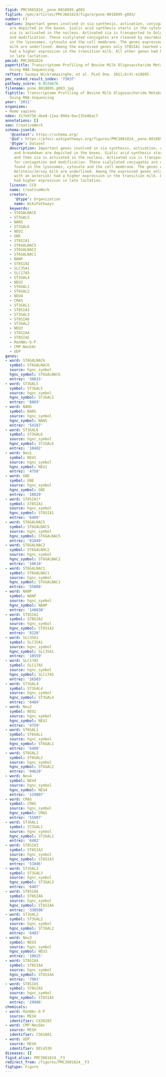 ```yaml
---
figid: PMC3081824__pone.0018895.g003
figlink: /pmc/articles/PMC3081824/figure/pone-0018895-g003/
number: F3
caption: Important genes involved in sia synthesis, activation, conjugation and breakdown
  are depicted in the boxes. Sialic acid synthesis starts in the cytosole and then
  sia is activated in the nucleus. Activated sia is transported to Golgi for conjugation
  and modification. These sialylated conjugates are cleaved by neuraminidases found
  in the lysosomes, cytosole and the cell membrane. The genes expressed in Holstein/Jersey
  milk are underlined. Among the expressed genes only ST8SIA1 (marked with an asterisk)
  had a higher expression in the transition milk. All other genes had higher expression
  in late lactation.
pmcid: PMC3081824
papertitle: Transcriptome Profiling of Bovine Milk Oligosaccharide Metabolism Genes
  Using RNA-Sequencing.
reftext: Saumya Wickramasinghe, et al. PLoS One. 2011;6(4):e18895.
pmc_ranked_result_index: '73037'
pathway_score: 0.9534676
filename: pone.0018895.g003.jpg
figtitle: Transcriptome Profiling of Bovine Milk Oligosaccharide Metabolism Genes
  Using RNA-Sequencing
year: '2011'
organisms:
- Homo sapiens
ndex: 317e9756-dee8-11ea-99da-0ac135e8bacf
annotations: []
seo: CreativeWork
schema-jsonld:
  '@context': https://schema.org/
  '@id': https://pfocr.wikipathways.org/figures/PMC3081824__pone.0018895.g003.html
  '@type': Dataset
  description: Important genes involved in sia synthesis, activation, conjugation
    and breakdown are depicted in the boxes. Sialic acid synthesis starts in the cytosole
    and then sia is activated in the nucleus. Activated sia is transported to Golgi
    for conjugation and modification. These sialylated conjugates are cleaved by neuraminidases
    found in the lysosomes, cytosole and the cell membrane. The genes expressed in
    Holstein/Jersey milk are underlined. Among the expressed genes only ST8SIA1 (marked
    with an asterisk) had a higher expression in the transition milk. All other genes
    had higher expression in late lactation.
  license: CC0
  name: CreativeWork
  creator:
    '@type': Organization
    name: WikiPathways
  keywords:
  - ST6GALNAC6
  - ST3GAL5
  - NANS
  - ST3GAL6
  - NEU1
  - GNE
  - ST8SIA1
  - ST6GALNAC5
  - ST6GALNAC2
  - ST6GALNAC1
  - NANP
  - ST8SIA2
  - SLC35A1
  - SLC17A5
  - ST3GAL4
  - NEU2
  - ST6GAL1
  - ST6GAL2
  - NEU4
  - CMAS
  - ST3GAL1
  - ST8SIA3
  - ST3GAL3
  - ST8SIA6
  - ST3GAL2
  - NEU3
  - ST8SIA4
  - ST8SIA5
  - ManNAc-6-P
  - CMP-Neu5Ac
  - UDP
genes:
- word: ST6GALNAC6
  symbol: ST6GALNAC6
  source: hgnc_symbol
  hgnc_symbol: ST6GALNAC6
  entrez: '30815'
- word: ST3GAL5
  symbol: ST3GAL5
  source: hgnc_symbol
  hgnc_symbol: ST3GAL5
  entrez: '8869'
- word: NANS
  symbol: NANS
  source: hgnc_symbol
  hgnc_symbol: NANS
  entrez: '54187'
- word: ST3GAL6
  symbol: ST3GAL6
  source: hgnc_symbol
  hgnc_symbol: ST3GAL6
  entrez: '10402'
- word: Neu1
  symbol: NEU1
  source: hgnc_symbol
  hgnc_symbol: NEU1
  entrez: '4758'
- word: GNE
  symbol: GNE
  source: hgnc_symbol
  hgnc_symbol: GNE
  entrez: '10020'
- word: ST8SIA1*
  symbol: ST8SIA1
  source: hgnc_symbol
  hgnc_symbol: ST8SIA1
  entrez: '6489'
- word: ST6GALNAC5
  symbol: ST6GALNAC5
  source: hgnc_symbol
  hgnc_symbol: ST6GALNAC5
  entrez: '81849'
- word: ST6GALNAC2
  symbol: ST6GALNAC2
  source: hgnc_symbol
  hgnc_symbol: ST6GALNAC2
  entrez: '10610'
- word: ST6GALNAC1
  symbol: ST6GALNAC1
  source: hgnc_symbol
  hgnc_symbol: ST6GALNAC1
  entrez: '55808'
- word: NANP
  symbol: NANP
  source: hgnc_symbol
  hgnc_symbol: NANP
  entrez: '140838'
- word: ST8SIA2
  symbol: ST8SIA2
  source: hgnc_symbol
  hgnc_symbol: ST8SIA2
  entrez: '8128'
- word: SLC35A1
  symbol: SLC35A1
  source: hgnc_symbol
  hgnc_symbol: SLC35A1
  entrez: '10559'
- word: SLC17A5
  symbol: SLC17A5
  source: hgnc_symbol
  hgnc_symbol: SLC17A5
  entrez: '26503'
- word: ST3GAL4
  symbol: ST3GAL4
  source: hgnc_symbol
  hgnc_symbol: ST3GAL4
  entrez: '6484'
- word: Neu2
  symbol: NEU2
  source: hgnc_symbol
  hgnc_symbol: NEU2
  entrez: '4759'
- word: ST6GAL1
  symbol: ST6GAL1
  source: hgnc_symbol
  hgnc_symbol: ST6GAL1
  entrez: '6480'
- word: ST6GAL2
  symbol: ST6GAL2
  source: hgnc_symbol
  hgnc_symbol: ST6GAL2
  entrez: '84620'
- word: Neu4
  symbol: NEU4
  source: hgnc_symbol
  hgnc_symbol: NEU4
  entrez: '129807'
- word: CMAS
  symbol: CMAS
  source: hgnc_symbol
  hgnc_symbol: CMAS
  entrez: '55907'
- word: ST3GAL1
  symbol: ST3GAL1
  source: hgnc_symbol
  hgnc_symbol: ST3GAL1
  entrez: '6482'
- word: ST8SIA3
  symbol: ST8SIA3
  source: hgnc_symbol
  hgnc_symbol: ST8SIA3
  entrez: '51046'
- word: ST3GAL3
  symbol: ST3GAL3
  source: hgnc_symbol
  hgnc_symbol: ST3GAL3
  entrez: '6487'
- word: ST8SIA6
  symbol: ST8SIA6
  source: hgnc_symbol
  hgnc_symbol: ST8SIA6
  entrez: '338596'
- word: ST3GAL2
  symbol: ST3GAL2
  source: hgnc_symbol
  hgnc_symbol: ST3GAL2
  entrez: '6483'
- word: Neu3
  symbol: NEU3
  source: hgnc_symbol
  hgnc_symbol: NEU3
  entrez: '10825'
- word: ST8SIA4
  symbol: ST8SIA4
  source: hgnc_symbol
  hgnc_symbol: ST8SIA4
  entrez: '7903'
- word: ST8SIA5
  symbol: ST8SIA5
  source: hgnc_symbol
  hgnc_symbol: ST8SIA5
  entrez: '29906'
chemicals:
- word: ManNAc-6-P
  source: MESH
  identifier: C430285
- word: CMP-Neu5Ac
  source: MESH
  identifier: C561601
- word: UDP
  source: MESH
  identifier: D014530
diseases: []
figid_alias: PMC3081824__F3
redirect_from: /figures/PMC3081824__F3
figtype: Figure
---
```

